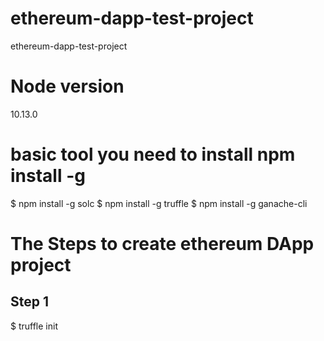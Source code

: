 # ethereum-dapp-test-project
ethereum-dapp-test-project

# Node version
10.13.0
# basic tool you need to install npm install -g
$ npm install -g solc
$ npm install -g truffle
$ npm install -g ganache-cli

# The Steps to create ethereum DApp project 
## Step 1 
$ truffle init


